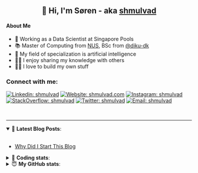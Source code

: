 <h2 align="center">
	👋 Hi, I'm Søren - aka <a href="https://shmulvad.com">shmulvad</a>
</h2>

#### About Me
- 🤖 Working as a Data Scientist at Singapore Pools
- 📚 Master of Computing from [NUS], BSc from [@diku-dk]
- 🧠 My field of specialization is artificial intelligence
- 👨‍🏫 I enjoy sharing my knowledge with others
- 👨‍💻 I love to build my own stuff

### Connect with me:

[![Linkedin: shmulvad](https://img.shields.io/badge/shmulvad-blue?style=flat&logo=Linkedin&logoColor=white)][linkedin]
[![Website: shmulvad.com](https://img.shields.io/badge/shmulvad.com-47CCCC?&style=flat&logo=Google-Chrome&logoColor=white)][website]
[![Instagram: shmulvad](https://img.shields.io/badge/-@shmulvad-purple?style=flat&logo=Instagram&logoColor=white)][instagram]
[![StackOverflow: shmulvad](https://img.shields.io/badge/shmulvad-FE7A16?style=flat&logo=stack-overflow&logoColor=white)][stackOverflow]
[![Twitter: shmulvad](https://img.shields.io/badge/@shmulvad-1ca0f1?style=flat&logo=twitter&logoColor=white)][twitter]
[![Email: shmulvad](https://img.shields.io/badge/shmulvad-D14836?style=flat&logo=gmail&logoColor=white)][mail]

<br />

---

<details open>
 <summary>📕 <b>Latest Blog Posts</b>: </summary>

<br>

<!-- BLOG-POST-LIST:START -->
- [Why Did I Start This Blog](https://shmulvad.com/blog/why-did-start-this-blog)
<!-- BLOG-POST-LIST:END -->

</details>

<!-- --- -->

<details>
 <summary>🤖 <b>Coding stats</b>: </summary>

<br>

NOTE: Doesn't track coding at work or work done in environments such as Jupyter Notebooks.

<!--START_SECTION:waka-->
![Code Time](http://img.shields.io/badge/Code%20Time-2%2C135%20hrs%2054%20mins-blue)

**I'm a Night 🦉** 

```text
🌞 Morning                440 commits         ██░░░░░░░░░░░░░░░░░░░░░░░   09.05 % 
🌆 Daytime                1251 commits        ██████░░░░░░░░░░░░░░░░░░░   25.74 % 
🌃 Evening                2011 commits        ██████████░░░░░░░░░░░░░░░   41.37 % 
🌙 Night                  1159 commits        ██████░░░░░░░░░░░░░░░░░░░   23.84 % 
```


📊 **This Week I Spent My Time On** 

```text
💬 Programming Languages: 
Python                   1 hr 37 mins        ███████████░░░░░░░░░░░░░░   43.42 % 
Other                    1 hr 29 mins        ██████████░░░░░░░░░░░░░░░   39.78 % 
Bash                     12 mins             █░░░░░░░░░░░░░░░░░░░░░░░░   05.49 % 
INI                      6 mins              █░░░░░░░░░░░░░░░░░░░░░░░░   02.68 % 
HTML                     5 mins              █░░░░░░░░░░░░░░░░░░░░░░░░   02.46 % 

🔥 Editors: 
VS Code                  2 hrs 15 mins       ███████████████░░░░░░░░░░   60.33 % 
Zsh                      1 hr 29 mins        ██████████░░░░░░░░░░░░░░░   39.67 % 

🐱‍💻 Projects: 
sppl-chatbot             1 hr 15 mins        ████████░░░░░░░░░░░░░░░░░   33.76 % 
overvaagning-admin       54 mins             ██████░░░░░░░░░░░░░░░░░░░   24.15 % 
datapakke-interface      50 mins             ██████░░░░░░░░░░░░░░░░░░░   22.38 % 
hit-locator              43 mins             █████░░░░░░░░░░░░░░░░░░░░   19.14 % 
company-scrapers         1 min               ░░░░░░░░░░░░░░░░░░░░░░░░░   00.55 % 
```


 Last Updated on 11/09/2023 18:40:24 UTC
<!--END_SECTION:waka-->

</details>

<!-- --- -->

<details>
 <summary>😇 <b>My GitHub stats</b>: </summary>

<br>

<img align="left" alt="shmulvad's Github Stats" src="https://github-readme-stats.vercel.app/api?username=shmulvad&show_icons=true&hide_border=true" />

</details>



[website]: https://shmulvad.com
[twitter]: https://twitter.com/shmulvad
[linkedin]: https://linkedin.com/in/shmulvad
[instagram]: https://instagram.com/shmulvad
[stackOverflow]: https://stackoverflow.com/users/9248793/shmulvad
[mail]: mailto:shmulvad@gmail.com
[@diku-dk]: https://github.com/diku-dk
[github]: https://github.com/shmulvad
[NUS]: https://www.nus.edu.sg